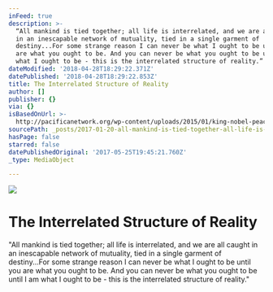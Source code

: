 ```yaml
---
inFeed: true
description: >-
  “All mankind is tied together; all life is interrelated, and we are all caught
  in an inescapable network of mutuality, tied in a single garment of
  destiny...For some strange reason I can never be what I ought to be until you
  are what you ought to be. And you can never be what you ought to be until I am
  what I ought to be - this is the interrelated structure of reality.”
dateModified: '2018-04-28T18:29:22.371Z'
datePublished: '2018-04-28T18:29:22.853Z'
title: The Interrelated Structure of Reality
author: []
publisher: {}
via: {}
isBasedOnUrl: >-
  http://pacificanetwork.org/wp-content/uploads/2015/01/king-nobel-peace-prize.jpg
sourcePath: _posts/2017-01-20-all-mankind-is-tied-together-all-life-is-interrelated-and.md
hasPage: false
starred: false
datePublishedOriginal: '2017-05-25T19:45:21.760Z'
_type: MediaObject

---
```

![](https://the-grid-user-content.s3-us-west-2.amazonaws.com/4fa0a19a-b01f-43bd-a02b-ffb596838187.jpg)

# The Interrelated Structure of Reality

"All mankind is tied together; all life is interrelated, and we are all caught in an inescapable network of mutuality, tied in a single garment of destiny...For some strange reason I can never be what I ought to be until you are what you ought to be. And you can never be what you ought to be until I am what I ought to be - this is the interrelated structure of reality."